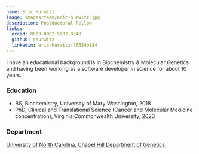 ```yaml
---
name: Eric Hurwitz
image: images/team/eric-hurwitz.jpg
description: Postdoctoral Fellow
links:
  orcid: 0000-0002-5002-8648
  github: ehurwitz
  linkedin: eric-hurwitz-76654b184
---
```


I have an educational background is in Biochemistry & Molecular Genetics and having been working as a software developer in science for about 10 years.

### Education

- BS, Biochemistry, University of Mary Washington, 2018
- PhD, Clinical and Translational Science (Cancer and Molecular Medicine concentration), Virginia Commonwealth University, 2023

### Department

[University of North Carolina, Chapel Hill Department of Genetics](https://www.med.unc.edu/genetics)
